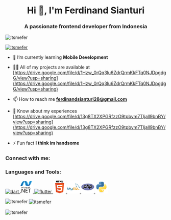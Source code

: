 <h1 align="center">Hi 👋, I'm Ferdinand Sianturi</h1>
<h3 align="center">A passionate frontend developer from Indonesia</h3>

<p align="left"> <img src="https://komarev.com/ghpvc/?username=itsmefer&label=Profile%20views&color=0e75b6&style=flat" alt="itsmefer" /> </p>

<p align="left"> <a href="https://github.com/ryo-ma/github-profile-trophy"><img src="https://github-profile-trophy.vercel.app/?username=itsmefer" alt="itsmefer" /></a> </p>

- 🌱 I’m currently learning **Mobile Development**

- 👨‍💻 All of my projects are available at [https://drive.google.com/file/d/1Hzw_0rQq3lu6ZdrQrmKkFTq0NJDpgdgG/view?usp=sharing](https://drive.google.com/file/d/1Hzw_0rQq3lu6ZdrQrmKkFTq0NJDpgdgG/view?usp=sharing)

- 📫 How to reach me **ferdinandsianturi28@gmail.com**

- 📄 Know about my experiences [https://drive.google.com/file/d/13g8TX2XPGRfzzO9tpbvm7TIjall9bnBY/view?usp=sharing](https://drive.google.com/file/d/13g8TX2XPGRfzzO9tpbvm7TIjall9bnBY/view?usp=sharing)

- ⚡ Fun fact **I think im handsome**

<h3 align="left">Connect with me:</h3>
<p align="left">
</p>

<h3 align="left">Languages and Tools:</h3>
<p align="left"> <a href="https://dart.dev" target="_blank" rel="noreferrer"> <img src="https://www.vectorlogo.zone/logos/dartlang/dartlang-icon.svg" alt="dart" width="40" height="40"/> </a> <a href="https://dotnet.microsoft.com/" target="_blank" rel="noreferrer"> <img src="https://raw.githubusercontent.com/devicons/devicon/master/icons/dot-net/dot-net-original-wordmark.svg" alt="dotnet" width="40" height="40"/> </a> <a href="https://flutter.dev" target="_blank" rel="noreferrer"> <img src="https://www.vectorlogo.zone/logos/flutterio/flutterio-icon.svg" alt="flutter" width="40" height="40"/> </a> <a href="https://www.w3.org/html/" target="_blank" rel="noreferrer"> <img src="https://raw.githubusercontent.com/devicons/devicon/master/icons/html5/html5-original-wordmark.svg" alt="html5" width="40" height="40"/> </a> <a href="https://www.mysql.com/" target="_blank" rel="noreferrer"> <img src="https://raw.githubusercontent.com/devicons/devicon/master/icons/mysql/mysql-original-wordmark.svg" alt="mysql" width="40" height="40"/> </a> <a href="https://www.php.net" target="_blank" rel="noreferrer"> <img src="https://raw.githubusercontent.com/devicons/devicon/master/icons/php/php-original.svg" alt="php" width="40" height="40"/> </a> <a href="https://www.python.org" target="_blank" rel="noreferrer"> <img src="https://raw.githubusercontent.com/devicons/devicon/master/icons/python/python-original.svg" alt="python" width="40" height="40"/> </a> </p>

<p><img align="left" src="https://github-readme-stats.vercel.app/api/top-langs?username=itsmefer&show_icons=true&locale=en&layout=compact" alt="itsmefer" /></p>

<p>&nbsp;<img align="center" src="https://github-readme-stats.vercel.app/api?username=itsmefer&show_icons=true&locale=en" alt="itsmefer" /></p>

<p><img align="center" src="https://github-readme-streak-stats.herokuapp.com/?user=itsmefer&" alt="itsmefer" /></p>
